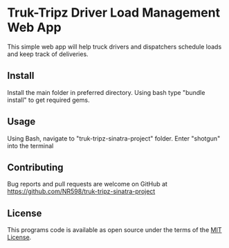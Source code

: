 # Truk-Tripz Driver Load Management Web App

This simple web app will help truck drivers and dispatchers schedule loads and keep track of deliveries.

## Install

Install the main folder in preferred directory. 
Using bash type "bundle install" to get required gems.
    
## Usage

Using Bash, navigate to "truk-tripz-sinatra-project" folder.
Enter "shotgun" into the terminal

## Contributing

Bug reports and pull requests are welcome on GitHub at https://github.com/NR598/truk-tripz-sinatra-project

## License

This programs code is available as open source under the terms of the [MIT License](http://opensource.org/licenses/MIT).
